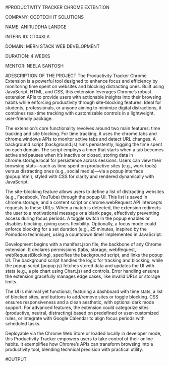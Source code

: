 #PRODUCTIVITY TRACKER CHROME EXTENTION

COMPANY: CODTECH IT SOLUTIONS

NAME: ANIRUDDHA LANDGE

INTERN ID: CT04XLA

DOMAIN: MERN STACK WEB DEVELOPMENT

DURATION: 4 WEEKS

MENTOR: NEELA SANTOSH

#DESCRIPTION OF THE PROJECT
The Productivity Tracker Chrome Extension is a powerful tool designed to enhance focus and efficiency by monitoring time spent on websites and blocking distracting ones. Built using JavaScript, HTML, and CSS, this extension leverages Chrome’s robust extension APIs to provide users with actionable insights into their browsing habits while enforcing productivity through site-blocking features. Ideal for students, professionals, or anyone aiming to minimize digital distractions, it combines real-time tracking with customizable controls in a lightweight, user-friendly package.

The extension’s core functionality revolves around two main features: time tracking and site blocking. For time tracking, it uses the chrome.tabs and chrome.windows APIs to monitor active tabs and detect URL changes. A background script (background.js) runs persistently, logging the time spent on each domain. The script employs a timer that starts when a tab becomes active and pauses when it’s inactive or closed, storing data in chrome.storage.local for persistence across sessions. Users can view their browsing stats—such as time spent on productive sites (e.g., work tools) versus distracting ones (e.g., social media)—via a popup interface (popup.html), styled with CSS for clarity and rendered dynamically with JavaScript.

The site-blocking feature allows users to define a list of distracting websites (e.g., Facebook, YouTube) through the popup UI. This list is saved in chrome.storage, and a content script or chrome.webRequest API intercepts requests to these URLs. When a match is detected, the extension redirects the user to a motivational message or a blank page, effectively preventing access during focus periods. A toggle switch in the popup enables or disables blocking, giving users flexibility. Optionally, a focus mode could enforce blocking for a set duration (e.g., 25 minutes, inspired by the Pomodoro technique), using a countdown timer implemented in JavaScript.

Development begins with a manifest.json file, the backbone of any Chrome extension. It declares permissions (tabs, storage, webRequest, webRequestBlocking), specifies the background script, and links the popup UI. The background script handles the logic for tracking and blocking, while the popup script (popup.js) fetches stored data and updates the UI with stats (e.g., a pie chart using Chart.js) and controls. Error handling ensures the extension gracefully manages edge cases, like invalid URLs or storage limits.

The UI is minimal yet functional, featuring a dashboard with time stats, a list of blocked sites, and buttons to add/remove sites or toggle blocking. CSS ensures responsiveness and a clean aesthetic, with optional dark mode support. For advanced features, the extension could categorize sites (productive, neutral, distracting) based on predefined or user-customized rules, or integrate with Google Calendar to align focus periods with scheduled tasks.

Deployable via the Chrome Web Store or loaded locally in developer mode, this Productivity Tracker empowers users to take control of their online habits. It exemplifies how Chrome’s APIs can transform browsing into a productivity tool, blending technical precision with practical utility.

#OUTPUT
